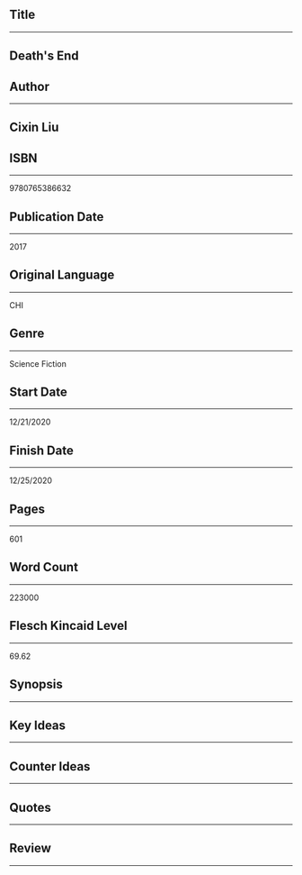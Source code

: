 ## Title
---
Death's End
---


## Author
---
Cixin Liu
---

## ISBN
---
9780765386632


## Publication Date
---
2017


## Original Language
---
CHI


## Genre
---
Science Fiction


## Start Date
---
12/21/2020


## Finish Date
---
12/25/2020


## Pages
---
601


## Word Count
---
223000


## Flesch Kincaid Level
---
69.62


## Synopsis
---


## Key Ideas
---


## Counter Ideas
---


## Quotes
---


## Review
---
